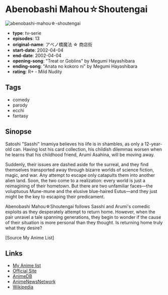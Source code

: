 # Abenobashi Mahou☆Shoutengai

![abenobashi-mahou☆-shoutengai](https://cdn.myanimelist.net/images/anime/1350/113655.jpg)

-   **type**: tv-serie
-   **episodes**: 13
-   **original-name**: アベノ橋魔法 ☆ 商店街
-   **start-date**: 2002-04-04
-   **end-date**: 2002-04-04
-   **opening-song**: "Treat or Goblins" by Megumi Hayashibara
-   **ending-song**: "Anata no kokoro ni" by Megumi Hayashibara
-   **rating**: R+ - Mild Nudity

## Tags

-   comedy
-   parody
-   ecchi
-   fantasy

## Sinopse

Satoshi "Sasshi" Imamiya believes his life is in shambles, as only a 12-year-old can. Having lost his card collection, his childish dilemmas worsen when he learns that his childhood friend, Arumi Asahina, will be moving away.

Suddenly, their issues are dashed aside for the surreal, and they find themselves transported away through bizarre worlds of science fiction, magic, and war. Any attempt to escape only catapults them into another alien land. Soon, the two come to a realization: every world is just a reimagining of their hometown. But there are two unfamiliar faces—the voluptuous Mune-mune and the elusive blue-haired Eutus—and they just might be the key to escaping their predicament.

Abenobashi Mahou☆Shoutengai follows Sasshi and Arumi's comedic exploits as they desperately attempt to return home. However, when the pair unravel a tale spanning generations, they begin to wonder if the cause of their situation is more personal than they thought. Is returning home truly what they desire?

[Source My Anime List]

## Links

-   [My Anime list](https://myanimelist.net/anime/306/Abenobashi_Mahou☆Shoutengai)
-   [Official Site](http://www.gainax.co.jp/anime/abesho/index.html)
-   [AnimeDB](http://anidb.info/perl-bin/animedb.pl?show=anime&aid=70)
-   [AnimeNewsNetwork](http://www.animenewsnetwork.com/encyclopedia/anime.php?id=820)
-   [Wikipedia](http://en.wikipedia.org/wiki/Abenobashi_Mahou_Shoutengai)
